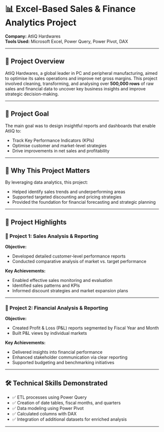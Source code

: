 # 📊 Excel-Based Sales & Finance Analytics Project
**Company:** AtliQ Hardwares  
**Tools Used:** Microsoft Excel, Power Query, Power Pivot, DAX

---

## 💼 Project Overview

AtliQ Hardwares, a global leader in PC and peripheral manufacturing, aimed to optimise its sales operations and improve net gross margins. This project involved cleaning, transforming, and analysing over **500,000 rows** of raw sales and financial data to uncover key business insights and improve strategic decision-making.

---

## 🎯 Project Goal

The main goal was to design insightful reports and dashboards that enable AtliQ to:
- Track Key Performance Indicators (KPIs)
- Optimise customer and market-level strategies
- Drive improvements in net sales and profitability

---

## 🚀 Why This Project Matters

By leveraging data analytics, this project:
- Helped identify sales trends and underperforming areas
- Supported targeted discounting and pricing strategies
- Provided the foundation for financial forecasting and strategic planning

---

## 📘 Project Highlights

### 📌 Project 1: Sales Analysis & Reporting

**Objective:**  
- Developed detailed customer-level performance reports  
- Conducted comparative analysis of market vs. target performance

**Key Achievements:**  
- Enabled effective sales monitoring and evaluation  
- Identified sales patterns and KPIs  
- Informed discount strategies and market expansion plans  

---

### 📌 Project 2: Financial Analysis & Reporting

**Objective:**  
- Created Profit & Loss (P&L) reports segmented by Fiscal Year and Month  
- Built P&L views by individual markets

**Key Achievements:**  
- Delivered insights into financial performance  
- Enhanced stakeholder communication via clear reporting  
- Supported budgeting and benchmarking initiatives  

---

## 🛠 Technical Skills Demonstrated

- ✅ ETL processes using Power Query  
- ✅ Creation of date tables, fiscal months, and quarters  
- ✅ Data modeling using Power Pivot  
- ✅ Calculated columns with DAX  
- ✅ Integration of additional datasets for enriched analysis  

---
